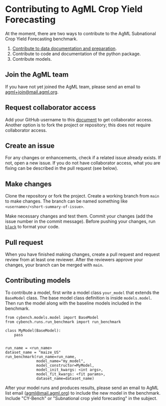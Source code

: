 # Contributing to AgML Crop Yield Forecasting

At the moment, there are two ways to contribute to the AgML Subnational Crop Yield Forecasting benchmark.
1. [Contribute to data documentation and preparation](data_preparation/CONTRIBUTING.md).
2. Contribute to code and documentation of the python package.
3. Contribute models.

## Join the AgML team
If you have not yet joined the AgML team, please send an email to agml+join@mail.agml.org.

## Request collaborator access
Add your GitHub username to this [document](https://docs.google.com/document/d/1Hhk2BEHmvHxg8ghc4pVRcGNvvIoX8XKN3Mj5hsSmC4A/edit?usp=sharing) to get collaborator access. Another option is to fork the project or repository; this does not require collaborator access.

## Create an issue
For any changes or enhancements, check if a related issue already exists. If not, open a new issue. If you do not have collaborator access, what you are fixing can be described in the pull request (see below).

## Make changes
Clone the repository or fork the project. Create a working branch from `main` to make changes. The branch can be named something like `<username>/<short-summary-of-issue>`.

Make necessary changes and test them. Commit your changes (add the issue number in the commit message). Before pushing your changes, run [`black`](https://github.com/psf/black) to format your code.

## Pull request
When you have finished making changes, create a pull request and request review from at least one reviewer. After the reviewers approve your changes, your branch can be merged with `main`.

## Contributing models
To contribute a model, first write a model class `your_model` that extends the `BaseModel` class. The base model class definition is
inside `models.model`. Then run the model along with the baseline models included in the benchmark.

```
from cybench.models.model import BaseModel
from cybench.runs.run_benchmark import run_benchmark

class MyModel(BaseModel): 
    pass


run_name = <run_name>
dataset_name = "maize_US"
run_benchmark(run_name=run_name, 
              model_name="my_model",
              model_constructor=MyModel,
              model_init_kwargs: <int args>,
              model_fit_kwargs: <fit params>,
              dataset_name=dataset_name)

```

After your model runs and produces results, please send an email to AgML list email (agml@mail.agml.org) to include the new model in the benchmark. Include "CY-Bench" or "Subnational crop yield forecasting" in the subject.
